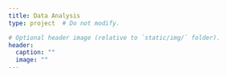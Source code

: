 ```yaml
---
title: Data Analysis
type: project  # Do not modify.

# Optional header image (relative to `static/img/` folder).
header:
  caption: ""
  image: ""
---
```


